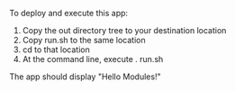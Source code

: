 To deploy and execute this app:
1. Copy the out directory tree to your destination location
2. Copy run.sh to the same location
3. cd to that location
4. At the command line, execute . run.sh

The app should display "Hello Modules!"
